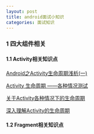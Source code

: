 ```yaml
---
layout: post
title: android面试小知识
categories: 面试知识
---
```

### 1 四大组件相关 ###

#### 1.1 Activity相关知识点 ####

   [Android之Activity生命周期浅析(一)]("http://blog.csdn.net/javazejian/article/details/51932554")  
   
   [Activity 生命周期 ——各种情况测试]("http://blog.csdn.net/qiantujava/article/details/21713257")  
   
   [关于Activity各种情况下的生命周期]("https://www.jianshu.com/p/e46d449467d5")  
   
   [深入理解Activity的生命周期]("https://www.jianshu.com/p/fb44584daee3")  

#### 1.2 Fragment相关知识点 ####